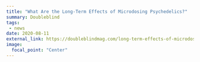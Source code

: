 ```yaml
---
title: "What Are the Long-Term Effects of Microdosing Psychedelics?"
summary: Doubleblind
tags:
 - news
date: 2020-08-11
external_link: https://doubleblindmag.com/long-term-effects-of-microdosing-psychedelics/
image:
  focal_point: "Center"
---
```

